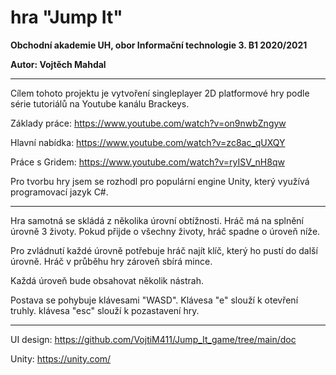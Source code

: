 # hra "Jump It"
**Obchodní akademie UH, obor Informační technologie 3. B1 2020/2021**

**Autor: Vojtěch Mahdal**
***
Cílem tohoto projektu je vytvoření singleplayer 2D platformové hry podle série tutoriálů na Youtube kanálu Brackeys.

Základy práce: https://www.youtube.com/watch?v=on9nwbZngyw

Hlavní nabídka: https://www.youtube.com/watch?v=zc8ac_qUXQY

Práce s Gridem: https://www.youtube.com/watch?v=ryISV_nH8qw

Pro tvorbu hry jsem se rozhodl pro populární engine Unity, který využívá programovací jazyk C#. 
***
Hra samotná se skládá z několika úrovní obtížnosti. Hráč má na splnění úrovně 3 životy. Pokud přijde o všechny životy, hráč spadne o úroveň níže.

Pro zvládnutí každé úrovně potřebuje hráč najít klíč, který ho pustí do další úrovně. Hráč v průběhu hry zároveň sbírá mince.

Každá úroveň bude obsahovat několik nástrah.

Postava se pohybuje klávesami "WASD". Klávesa "e" slouží k otevření truhly. klávesa "esc" slouží k pozastavení hry.
***
UI design: https://github.com/VojtiM411/Jump_It_game/tree/main/doc

Unity: https://unity.com/
